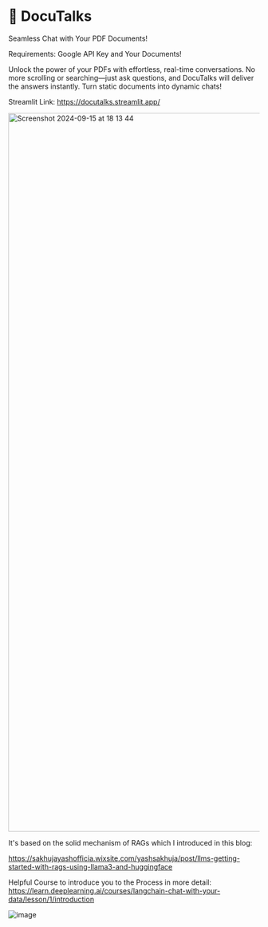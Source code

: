 # 📄 DocuTalks

Seamless Chat with Your PDF Documents!

Requirements: Google API Key and Your Documents!

Unlock the power of your PDFs with effortless, real-time conversations. No more scrolling or searching—just ask questions, and DocuTalks will deliver the answers instantly. Turn static documents into dynamic chats!

Streamlit Link: https://docutalks.streamlit.app/

<img width="1440" alt="Screenshot 2024-09-15 at 18 13 44" src="https://github.com/user-attachments/assets/8d24d627-0c1c-4081-8d60-35cdaacc9289">



It's based on the solid mechanism of RAGs which I introduced in this blog:

https://sakhujayashofficia.wixsite.com/yashsakhuja/post/llms-getting-started-with-rags-using-llama3-and-huggingface

Helpful Course to introduce you to the Process in more detail: https://learn.deeplearning.ai/courses/langchain-chat-with-your-data/lesson/1/introduction

![image](https://github.com/user-attachments/assets/c981a570-9055-45f8-8504-fa9f31481222)
